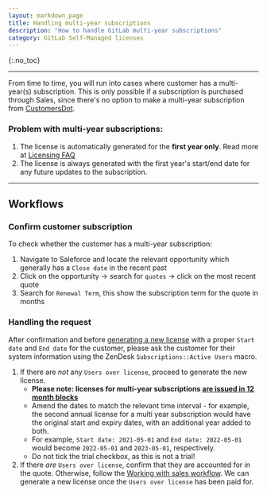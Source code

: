 ```yaml
---
layout: markdown_page
title: Handling multi-year subscriptions
description: "How to handle GitLab multi-year subscriptions"
category: GitLab Self-Managed licenses
---
```


{:.no_toc}

----

From time to time, you will run into cases where customer has a multi-year(s) subscription. This is only possible if a subscription is purchased through Sales, since there's no option to make a multi-year subscription from [CustomersDot](https://customers.gitlab.com).

### Problem with multi-year subscriptions:
1. The license is automatically generated for the **first year only**. Read more at [Licensing FAQ](https://about.gitlab.com/pricing/licensing-faq/#i-purchased-a-multi-year-subscription-why-is-my-license-only-for-1-year)
1. The license is always generated with the first year's start/end date for any future updates to the subscription.

---

## Workflows

### Confirm customer subscription

To check whether the customer has a multi-year subscription:

1. Navigate to Saleforce and locate the relevant opportunity which generally has a `Close date` in the recent past
1. Click on the opportunity → search for `quotes` → click on the most recent quote
1. Search for `Renewal Term`, this show the subscription term for the quote in months

### Handling the request

After confirmation and before [generating a new license](creating_licenses.html) with a proper `Start date` and `End date` for the customer, please ask the customer for their system information using the ZenDesk `Subscriptions::Active Users` macro.

1. If there are *not* any `Users over license`, proceed to generate the new license.
   - **Please note: licenses for multi-year subscriptions [are issued in 12 month blocks](https://about.gitlab.com/pricing/licensing-faq/#i-purchased-a-multi-year-subscription-why-is-my-license-only-for-1-year)** 
   - Amend the dates to match the relevant time interval - for example, the second annual license for a multi year subscription would have the original start and expiry dates, with an additional year added to both. 
   - For example, `Start date: 2021-05-01` and `End date: 2022-05-01` would become `2022-05-01` and `2023-05-01`, respectively.
   - Do not tick the trial checkbox, as this is not a trial!
1. If there *are* `Users over license`, confirm that they are accounted for in the quote. Otherwise, follow the [Working with sales workflow](../working_with_sales.html). We can generate a new license once the `Users over license` has been paid for.
